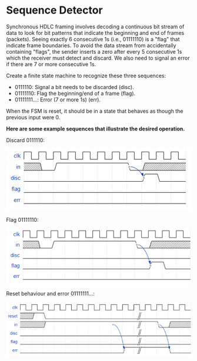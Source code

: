 # Sequence Detector

Synchronous HDLC framing involves decoding a continuous bit stream of data to look for bit patterns that indicate the beginning and end of frames (packets). Seeing exactly 6 consecutive 1s (i.e., 01111110) is a "flag" that indicate frame boundaries. To avoid the data stream from accidentally containing "flags", the sender inserts a zero after every 5 consecutive 1s which the receiver must detect and discard. We also need to signal an error if there are 7 or more consecutive 1s.

Create a finite state machine to recognize these three sequences:

- 0111110: Signal a bit needs to be discarded (disc).
- 01111110: Flag the beginning/end of a frame (flag).
- 01111111...: Error (7 or more 1s) (err).

When the FSM is reset, it should be in a state that behaves as though the previous input were 0.

**Here are some example sequences that illustrate the desired operation.**

Discard 0111110:

![alt text](image.png)

Flag 01111110:

![alt text](image-1.png)

Reset behaviour and error 01111111...:

![alt text](image-2.png)
